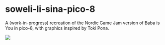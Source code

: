 # soweli-li-sina-pico-8
A (work-in-progress) recreation of the Nordic Game Jam version of Baba is You in pico-8, with graphics inspired by Toki Pona.




![](https://cdn.discordapp.com/attachments/769994761653714987/796526717233659984/unknown.png)
